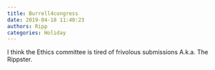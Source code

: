 ```yaml
---
title: Burrell4congress
date: 2019-04-18 11:40:23
authors: Ripp
categories: Holiday
---
```


 I think the Ethics committee is tired of frivolous submissions
A.k.a. The Rippster.